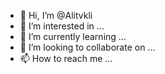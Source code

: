 - 👋 Hi, I’m @Alitvkli
- 👀 I’m interested in ...
- 🌱 I’m currently learning ...
- 💞️ I’m looking to collaborate on ...
- 📫 How to reach me ...

<!---
Alitvkli/Alitvkli is a ✨ special ✨ repository because its `README.md` (this file) appears on your GitHub profile.
You can click the Preview link to take a look at your changes.
--->
